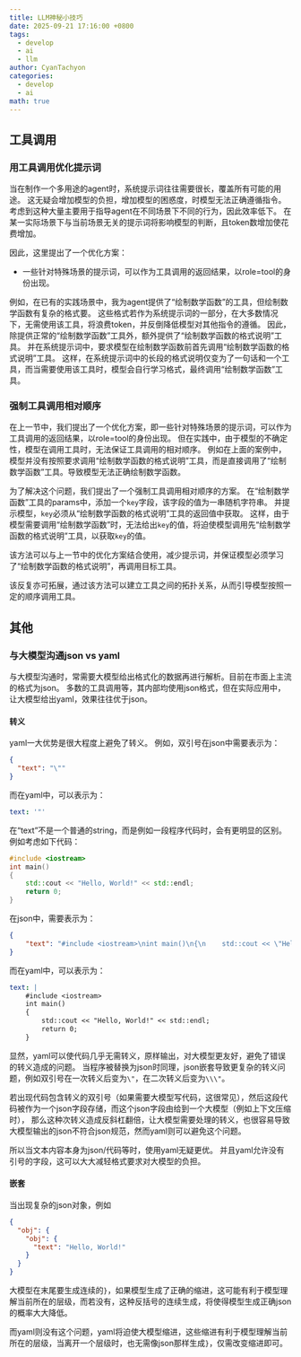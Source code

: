 ```yaml
---
title: LLM神秘小技巧
date: 2025-09-21 17:16:00 +0800
tags:
  - develop
  - ai
  - llm
author: CyanTachyon
categories:
  - develop
  - ai
math: true
---
```


## 工具调用

### 用工具调用优化提示词

当在制作一个多用途的agent时，系统提示词往往需要很长，覆盖所有可能的用途。
这无疑会增加模型的负担，增加模型的困惑度，时模型无法正确遵循指令。
考虑到这种大量主要用于指导agent在不同场景下不同的行为，因此效率低下。
在某一实际场景下与当前场景无关的提示词将影响模型的判断，且token数增加使花费增加。

因此，这里提出了一个优化方案：
- 一些针对特殊场景的提示词，可以作为工具调用的返回结果，以role=tool的身份出现。

例如，在已有的实践场景中，我为agent提供了“绘制数学函数”的工具，但绘制数学函数有复杂的格式要。
这些格式若作为系统提示词的一部分，在大多数情况下，无需使用该工具，将浪费token，并反倒降低模型对其他指令的遵循。
因此，除提供正常的“绘制数学函数”工具外，额外提供了“绘制数学函数的格式说明”工具。
并在系统提示词中，要求模型在绘制数学函数前首先调用“绘制数学函数的格式说明”工具。
这样，在系统提示词中的长段的格式说明仅变为了一句话和一个工具，而当需要使用该工具时，模型会自行学习格式，最终调用“绘制数学函数”工具。

### 强制工具调用相对顺序

在上一节中，我们提出了一个优化方案，即一些针对特殊场景的提示词，可以作为工具调用的返回结果，以role=tool的身份出现。
但在实践中，由于模型的不确定性，模型在调用工具时，无法保证工具调用的相对顺序。
例如在上面的案例中，模型并没有按照要求调用“绘制数学函数的格式说明”工具，而是直接调用了“绘制数学函数”工具。导致模型无法正确绘制数学函数。

为了解决这个问题，我们提出了一个强制工具调用相对顺序的方案。
在“绘制数学函数”工具的params中，添加一个`key`字段，该字段的值为一串随机字符串。
并提示模型，`key`必须从“绘制数学函数的格式说明”工具的返回值中获取。
这样，由于模型需要调用“绘制数学函数”时，无法给出`key`的值，将迫使模型调用先“绘制数学函数的格式说明”工具，以获取`key`的值。

该方法可以与上一节中的优化方案结合使用，减少提示词，并保证模型必须学习了“绘制数学函数的格式说明”，再调用目标工具。

该反复亦可拓展，通过该方法可以建立工具之间的拓扑关系，从而引导模型按照一定的顺序调用工具。

## 其他

### 与大模型沟通json vs yaml

与大模型沟通时，常需要大模型给出格式化的数据再进行解析。目前在市面上主流的格式为json。
多数的工具调用等，其内部均使用json格式，但在实际应用中，让大模型给出yaml，效果往往优于json。

#### 转义

yaml一大优势是很大程度上避免了转义。
例如，双引号在json中需要表示为：
```json
{
  "text": "\""
}
```
而在yaml中，可以表示为：
```yaml
text: '"'
```
在“text”不是一个普通的string，而是例如一段程序代码时，会有更明显的区别。
例如考虑如下代码：
```c++
#include <iostream>
int main()
{
    std::cout << "Hello, World!" << std::endl;
    return 0;
}
```
在json中，需要表示为：
```json
{
    "text": "#include <iostream>\nint main()\n{\n    std::cout << \"Hello, World!\" << std::endl;\n    return 0;\n}\n"
}
```
而在yaml中，可以表示为：
```yaml
text: |
    #include <iostream>
    int main()
    {
        std::cout << "Hello, World!" << std::endl;
        return 0;
    }
```
显然，yaml可以使代码几乎无需转义，原样输出，对大模型更友好，避免了错误的转义造成的问题。
当程序被替换为json时同理，json嵌套导致更复杂的转义问题，例如双引号在一次转义后变为`\"`，在二次转义后变为`\\\"`。

若出现代码包含转义的双引号（如果需要大模型写代码，这很常见），然后这段代码被作为一个json字段存储，而这个json字段由给到一个大模型（例如上下文压缩时），
那么这种次转义造成反斜杠翻倍，让大模型需要处理的转义，也很容易导致大模型输出的json不符合json规范，然而yaml则可以避免这个问题。

所以当文本内容本身为json/代码等时，使用yaml无疑更优。
并且yaml允许没有引号的字段，这可以大大减轻格式要求对大模型的负担。

#### 嵌套

当出现复杂的json对象，例如
```json
{
  "obj": {
    "obj": {
      "text": "Hello, World!" 
    }
  }
}
```
大模型在末尾要生成连续的`}`，如果模型生成了正确的缩进，这可能有利于模型理解当前所在的层级，而若没有，这种反括号的连续生成，将使得模型生成正确json的概率大大降低。

而yaml则没有这个问题，yaml将迫使大模型缩进，这些缩进有利于模型理解当前所在的层级，当离开一个层级时，也无需像json那样生成`}`，仅需改变缩进即可。
